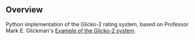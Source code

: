 ## Overview

Python implementation of the Glicko-2 rating system, based on Professor Mark E. Glickman's [Example of the Glicko-2 system](http://www.glicko.net/glicko/glicko2.pdf).

